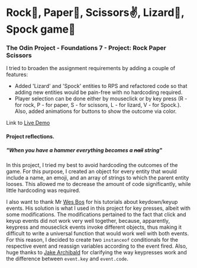 # Rock👊, Paper🤚, Scissors✌️, Lizard🦎, Spock game🖖
### The Odin Project - Foundations 7 - Project: Rock Paper Scissors

I tried to broaden the assignment requirements by adding a couple of features:
- Added 'Lizard' and 'Spock' entities to RPS and refactored code so that adding new entities would be pain-free with no hardcoding required.
- Player selection can be done either by mouseclick or by key press (R - for rock, P - for paper, S - for scissors, L - for lizard, V - for Spock.). Also, added animations for buttons to show the outcome via color.

Link to [Live Demo](https://pavsoldatov.github.io/Rock-paper-scissors/)

#### Project reflections.
##### "When you have a hammer everything becomes a ~~nail~~ string"
In this project, I tried my best to avoid hardcoding the outcomes of the game. For this purpose, I created an object for every entity that would include a name, an emoji, and an array of strings to which the parent entity looses. This allowed me to decrease the amount of code significantly, while little hardcoding was required.

I also want to thank Mr [Wes Bos](https://github.com/wesbos) for his tutorials about keydown/keyup events. His solution is what I used in this project for key presses, albeit with some modifications. The modifications pertained to the fact that click and keyup events did not work very well together, because, apparently, keypress and mouseclick events invoke different objects, thus making it difficult to write a universal function that would work well with both events. For this reason, I decided to create two `instanceof` conditionals for the respective event and reassign variables according to the event fired. Also, huge thanks to [Jake Archibald](https://github.com/jakearchibald) for clarifying the way keypresses work and the difference between `event.key` and `event.code`.
